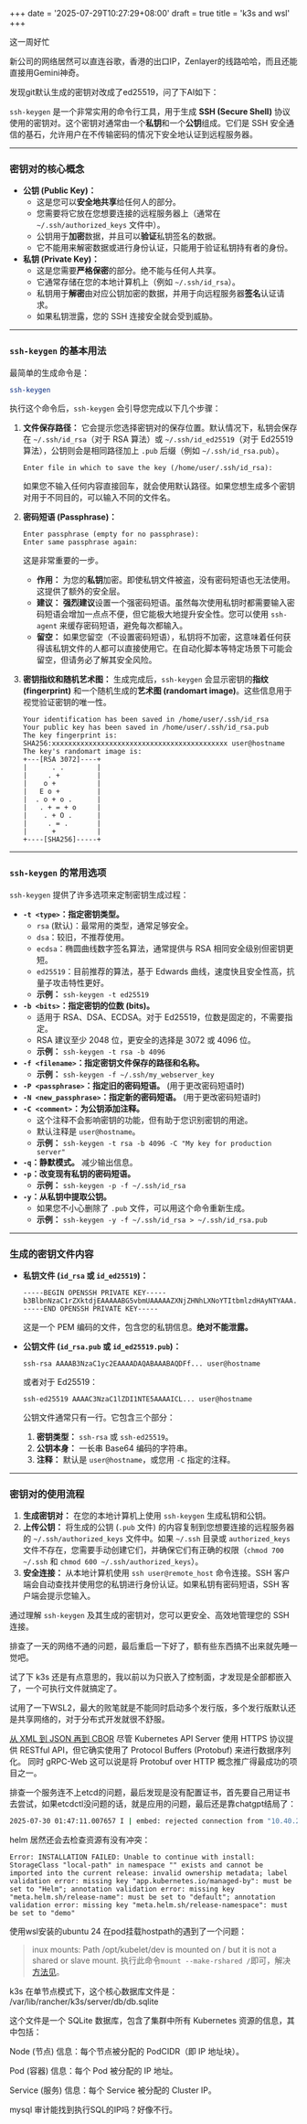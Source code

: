 +++
date = '2025-07-29T10:27:29+08:00'
draft = true
title = 'k3s and wsl'
+++

这一周好忙

新公司的网络居然可以直连谷歌，香港的出口IP，Zenlayer的线路哈哈，而且还能直接用Gemini神奇。

发现git默认生成的密钥对改成了ed25519，问了下AI如下：

`ssh-keygen` 是一个非常实用的命令行工具，用于生成 **SSH (Secure Shell)** 协议使用的密钥对。这个密钥对通常由一个**私钥**和一个**公钥**组成。它们是 SSH 安全通信的基石，允许用户在不传输密码的情况下安全地认证到远程服务器。

-----

### 密钥对的核心概念

  * **公钥 (Public Key)：**
      * 这是您可以**安全地共享**给任何人的部分。
      * 您需要将它放在您想要连接的远程服务器上（通常在 `~/.ssh/authorized_keys` 文件中）。
      * 公钥用于**加密**数据，并且可以**验证**私钥签名的数据。
      * 它不能用来解密数据或进行身份认证，只能用于验证私钥持有者的身份。
  * **私钥 (Private Key)：**
      * 这是您需要**严格保密**的部分。绝不能与任何人共享。
      * 它通常存储在您的本地计算机上（例如 `~/.ssh/id_rsa`）。
      * 私钥用于**解密**由对应公钥加密的数据，并用于向远程服务器**签名**认证请求。
      * 如果私钥泄露，您的 SSH 连接安全就会受到威胁。

-----

### `ssh-keygen` 的基本用法

最简单的生成命令是：

```bash
ssh-keygen
```

执行这个命令后，`ssh-keygen` 会引导您完成以下几个步骤：

1.  **文件保存路径：** 它会提示您选择密钥对的保存位置。默认情况下，私钥会保存在 `~/.ssh/id_rsa`（对于 RSA 算法）或 `~/.ssh/id_ed25519`（对于 Ed25519 算法），公钥则会是相同路径加上 `.pub` 后缀（例如 `~/.ssh/id_rsa.pub`）。

    ```
    Enter file in which to save the key (/home/user/.ssh/id_rsa):
    ```

    如果您不输入任何内容直接回车，就会使用默认路径。如果您想生成多个密钥对用于不同目的，可以输入不同的文件名。

2.  **密码短语 (Passphrase)：**

    ```
    Enter passphrase (empty for no passphrase):
    Enter same passphrase again:
    ```

    这是非常重要的一步。

      * **作用：** 为您的**私钥**加密。即使私钥文件被盗，没有密码短语也无法使用。这提供了额外的安全层。
      * **建议：** **强烈建议**设置一个强密码短语。虽然每次使用私钥时都需要输入密码短语会增加一点点不便，但它能极大地提升安全性。您可以使用 `ssh-agent` 来缓存密码短语，避免每次都输入。
      * **留空：** 如果您留空（不设置密码短语），私钥将不加密，这意味着任何获得该私钥文件的人都可以直接使用它。在自动化脚本等特定场景下可能会留空，但请务必了解其安全风险。

3.  **密钥指纹和随机艺术图：**
    生成完成后，`ssh-keygen` 会显示密钥的**指纹 (fingerprint)** 和一个随机生成的**艺术图 (randomart image)**。这些信息用于视觉验证密钥的唯一性。

    ```
    Your identification has been saved in /home/user/.ssh/id_rsa
    Your public key has been saved in /home/user/.ssh/id_rsa.pub
    The key fingerprint is:
    SHA256:xxxxxxxxxxxxxxxxxxxxxxxxxxxxxxxxxxxxxxxxxxx user@hostname
    The key's randomart image is:
    +---[RSA 3072]----+
    |      . .        |
    |     . +         |
    |    o +          |
    |   E o +         |
    |  . o + o .      |
    |   . + = + o     |
    |    . + O .      |
    |     . = .       |
    |      +          |
    +----[SHA256]-----+
    ```

-----

### `ssh-keygen` 的常用选项

`ssh-keygen` 提供了许多选项来定制密钥生成过程：

  * **`-t <type>`：指定密钥类型。**
      * `rsa` (默认)：最常用的类型，通常足够安全。
      * `dsa`：较旧，不推荐使用。
      * `ecdsa`：椭圆曲线数字签名算法，通常提供与 RSA 相同安全级别但密钥更短。
      * `ed25519`：目前推荐的算法，基于 Edwards 曲线，速度快且安全性高，抗量子攻击特性更好。
      * **示例：** `ssh-keygen -t ed25519`
  * **`-b <bits>`：指定密钥的位数 (bits)。**
      * 适用于 RSA、DSA、ECDSA。对于 Ed25519，位数是固定的，不需要指定。
      * RSA 建议至少 2048 位，更安全的选择是 3072 或 4096 位。
      * **示例：** `ssh-keygen -t rsa -b 4096`
  * **`-f <filename>`：指定密钥文件保存的路径和名称。**
      * **示例：** `ssh-keygen -f ~/.ssh/my_webserver_key`
  * **`-P <passphrase>`：指定旧的密码短语。** (用于更改密码短语时)
  * **`-N <new_passphrase>`：指定新的密码短语。** (用于更改密码短语时)
  * **`-C <comment>`：为公钥添加注释。**
      * 这个注释不会影响密钥的功能，但有助于您识别密钥的用途。
      * 默认注释是 `user@hostname`。
      * **示例：** `ssh-keygen -t rsa -b 4096 -C "My key for production server"`
  * **`-q`：静默模式。** 减少输出信息。
  * **`-p`：改变现有私钥的密码短语。**
      * **示例：** `ssh-keygen -p -f ~/.ssh/id_rsa`
  * **`-y`：从私钥中提取公钥。**
      * 如果您不小心删除了 `.pub` 文件，可以用这个命令重新生成。
      * **示例：** `ssh-keygen -y -f ~/.ssh/id_rsa > ~/.ssh/id_rsa.pub`

-----

### 生成的密钥文件内容

  * **私钥文件 (`id_rsa` 或 `id_ed25519`)：**

    ```
    -----BEGIN OPENSSH PRIVATE KEY-----
    b3BlbnNzaC1rZXktdjEAAAAABG5vbmUAAAAAZXNjZHNhLXNoYTItbmlzdHAyNTYAAA...
    -----END OPENSSH PRIVATE KEY-----
    ```

    这是一个 PEM 编码的文件，包含您的私钥信息。**绝对不能泄露。**

  * **公钥文件 (`id_rsa.pub` 或 `id_ed25519.pub`)：**

    ```
    ssh-rsa AAAAB3NzaC1yc2EAAAADAQABAAABAQDFf... user@hostname
    ```

    或者对于 Ed25519：

    ```
    ssh-ed25519 AAAAC3NzaC1lZDI1NTE5AAAAICL... user@hostname
    ```

    公钥文件通常只有一行。它包含三个部分：

    1.  **密钥类型：** `ssh-rsa` 或 `ssh-ed25519`。
    2.  **公钥本身：** 一长串 Base64 编码的字符串。
    3.  **注释：** 默认是 `user@hostname`，或您用 `-C` 指定的注释。

-----

### 密钥对的使用流程

1.  **生成密钥对：** 在您的本地计算机上使用 `ssh-keygen` 生成私钥和公钥。
2.  **上传公钥：** 将生成的公钥 (`.pub` 文件) 的内容复制到您想要连接的远程服务器的 `~/.ssh/authorized_keys` 文件中。如果 `~/.ssh` 目录或 `authorized_keys` 文件不存在，您需要手动创建它们，并确保它们有正确的权限（`chmod 700 ~/.ssh` 和 `chmod 600 ~/.ssh/authorized_keys`）。
3.  **安全连接：** 从本地计算机使用 `ssh user@remote_host` 命令连接。SSH 客户端会自动查找并使用您的私钥进行身份认证。如果私钥有密码短语，SSH 客户端会提示您输入。

通过理解 `ssh-keygen` 及其生成的密钥对，您可以更安全、高效地管理您的 SSH 连接。

排查了一天的网络不通的问题，最后重启一下好了，额有些东西搞不出来就先睡一觉吧。

试了下 k3s 还是有点意思的，我以前以为只嵌入了控制面，才发现是全部都嵌入了，一个可执行文件就搞定了。

试用了一下WSL2，最大的败笔就是不能同时启动多个发行版，多个发行版默认还是共享网络的，对于分布式开发就很不舒服。

[从 XML 到 JSON 再到 CBOR](https://cborbook.com/introduction/from_xml_to_json_to_cbor.html)
尽管 Kubernetes API Server 使用 HTTPS 协议提供 RESTful API，但它确实使用了 Protocol Buffers (Protobuf) 来进行数据序列化。
同时 gRPC-Web 这可以说是将 Protobuf over HTTP 概念推广得最成功的项目之一。

排查一个服务连不上etcd的问题，最后发现是没有配置证书，首先要自己用证书去尝试，如果etcdctl没问题的话，就是应用的问题，最后还是靠chatgpt结局了：
```bash
2025-07-30 01:47:11.007657 I | embed: rejected connection from "10.40.242.88:47286" (error "tls: failed to verify client's certificate: x509: certificate signed by unknown authority (possibly because of \"crypto/rsa: verification error\" while trying to verify candidate authority certificate \"demo\")", ServerName "default-etcd-client.demo.svc")
```

helm 居然还会去检查资源有没有冲突：

```
Error: INSTALLATION FAILED: Unable to continue with install: StorageClass "local-path" in namespace "" exists and cannot be imported into the current release: invalid ownership metadata; label validation error: missing key "app.kubernetes.io/managed-by": must be set to "Helm"; annotation validation error: missing key "meta.helm.sh/release-name": must be set to "default"; annotation validation error: missing key "meta.helm.sh/release-namespace": must be set to "demo"
```

使用wsl安装的ubuntu 24 在pod挂载hostpath的遇到了一个问题：
> inux mounts: Path /opt/kubelet/dev is mounted on / but it is not a shared or slave mount.
执行此命令`mount --make-rshared /`即可，解决[方法见](https://github.com/kubernetes/kubernetes/issues/61058)。

k3s 在单节点模式下，这个核心数据库文件是：
/var/lib/rancher/k3s/server/db/db.sqlite

这个文件是一个 SQLite 数据库，包含了集群中所有 Kubernetes 资源的信息，其中包括：

Node (节点) 信息：每个节点被分配的 PodCIDR（即 IP 地址块）。

Pod (容器) 信息：每个 Pod 被分配的 IP 地址。

Service (服务) 信息：每个 Service 被分配的 Cluster IP。

mysql 审计能找到执行SQL的IP吗？好像不行。